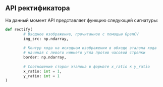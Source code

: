 ## API ректификатора

На данный момент API представляет функцию следующей сигнатуры:

```python
def rectify(
        # Входное изображение, прочитанное с помощью OpenCV
        img_src: np.ndarray,
        
        # Контур кода на исходном изображении в обходе эталона кода
        # начиная с левого нижнего угла против часовой стрелки
        border: np.ndarray,
        
        # Соотношение сторон эталона в формате x_ratio к y_ratio
        x_ratio: int = 1,
        y_ratio: int = 1
)
```
